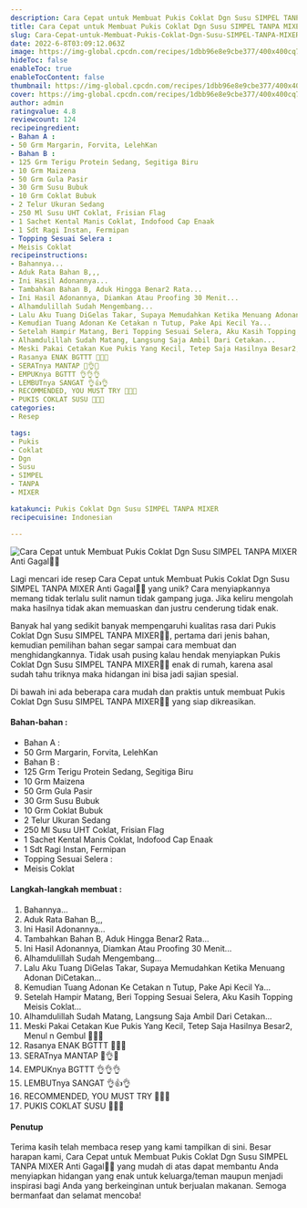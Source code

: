 ```yaml
---
description: Cara Cepat untuk Membuat Pukis Coklat Dgn Susu SIMPEL TANPA MIXER Anti Gagal"
title: Cara Cepat untuk Membuat Pukis Coklat Dgn Susu SIMPEL TANPA MIXER Anti Gagal
slug: Cara-Cepat-untuk-Membuat-Pukis-Coklat-Dgn-Susu-SIMPEL-TANPA-MIXER-Anti-Gagal
date: 2022-6-8T03:09:12.063Z
image: https://img-global.cpcdn.com/recipes/1dbb96e8e9cbe377/400x400cq70/photo.jpg
hideToc: false
enableToc: true
enableTocContent: false
thumbnail: https://img-global.cpcdn.com/recipes/1dbb96e8e9cbe377/400x400cq70/photo.jpg
cover: https://img-global.cpcdn.com/recipes/1dbb96e8e9cbe377/400x400cq70/photo.jpg
author: admin
ratingvalue: 4.8
reviewcount: 124
recipeingredient:
- Bahan A :
- 50 Grm Margarin, Forvita, LelehKan
- Bahan B :
- 125 Grm Terigu Protein Sedang, Segitiga Biru
- 10 Grm Maizena
- 50 Grm Gula Pasir
- 30 Grm Susu Bubuk
- 10 Grm Coklat Bubuk
- 2 Telur Ukuran Sedang
- 250 Ml Susu UHT Coklat, Frisian Flag
- 1 Sachet Kental Manis Coklat, Indofood Cap Enaak
- 1 Sdt Ragi Instan, Fermipan
- Topping Sesuai Selera :
- Meisis Coklat
recipeinstructions:
- Bahannya...
- Aduk Rata Bahan B,,,
- Ini Hasil Adonannya...
- Tambahkan Bahan B, Aduk Hingga Benar2 Rata...
- Ini Hasil Adonannya, Diamkan Atau Proofing 30 Menit...
- Alhamdulillah Sudah Mengembang...
- Lalu Aku Tuang DiGelas Takar, Supaya Memudahkan Ketika Menuang Adonan DiCetakan...
- Kemudian Tuang Adonan Ke Cetakan n Tutup, Pake Api Kecil Ya...
- Setelah Hampir Matang, Beri Topping Sesuai Selera, Aku Kasih Topping Meisis Coklat...
- Alhamdulillah Sudah Matang, Langsung Saja Ambil Dari Cetakan...
- Meski Pakai Cetakan Kue Pukis Yang Kecil, Tetep Saja Hasilnya Besar2, Menul n Gembul 🙂💛🙂
- Rasanya ENAK BGTTT 💛😋💛
- SERATnya MANTAP 💛👌💛
- EMPUKnya BGTTT 👌👌👌
- LEMBUTnya SANGAT 👌👍👌
- RECOMMENDED, YOU MUST TRY 🧡🧡🧡
- PUKIS COKLAT SUSU 💛💛💛
categories:
- Resep

tags:
- Pukis
- Coklat
- Dgn
- Susu
- SIMPEL
- TANPA
- MIXER

katakunci: Pukis Coklat Dgn Susu SIMPEL TANPA MIXER
recipecuisine: Indonesian

---
```


![Cara Cepat untuk Membuat Pukis Coklat Dgn Susu SIMPEL TANPA MIXER Anti Gagal👩‍🍳](https://img-global.cpcdn.com/recipes/1dbb96e8e9cbe377/400x400cq70/photo.jpg)

Lagi mencari ide resep Cara Cepat untuk Membuat Pukis Coklat Dgn Susu SIMPEL TANPA MIXER Anti Gagal👩‍🍳 yang unik? Cara menyiapkannya memang tidak terlalu sulit namun tidak gampang juga. Jika keliru mengolah maka hasilnya tidak akan memuaskan dan justru cenderung tidak enak.

Banyak hal yang sedikit banyak mempengaruhi kualitas rasa dari Pukis Coklat Dgn Susu SIMPEL TANPA MIXER👩‍🍳, pertama dari jenis bahan, kemudian pemilihan bahan segar sampai cara membuat dan menghidangkannya. Tidak usah pusing kalau hendak menyiapkan Pukis Coklat Dgn Susu SIMPEL TANPA MIXER👩‍🍳 enak di rumah, karena asal sudah tahu triknya maka hidangan ini bisa jadi sajian spesial.

Di bawah ini ada beberapa cara mudah dan praktis untuk membuat Pukis Coklat Dgn Susu SIMPEL TANPA MIXER👩‍🍳 yang siap dikreasikan.

<!--inarticleads1-->

#### Bahan-bahan :

- Bahan A :
- 50 Grm Margarin, Forvita, LelehKan
- Bahan B :
- 125 Grm Terigu Protein Sedang, Segitiga Biru
- 10 Grm Maizena
- 50 Grm Gula Pasir
- 30 Grm Susu Bubuk
- 10 Grm Coklat Bubuk
- 2 Telur Ukuran Sedang
- 250 Ml Susu UHT Coklat, Frisian Flag
- 1 Sachet Kental Manis Coklat, Indofood Cap Enaak
- 1 Sdt Ragi Instan, Fermipan
- Topping Sesuai Selera :
- Meisis Coklat

<!--inarticleads2-->

#### Langkah-langkah membuat :

1. Bahannya...
1. Aduk Rata Bahan B,,,
1. Ini Hasil Adonannya...
1. Tambahkan Bahan B, Aduk Hingga Benar2 Rata...
1. Ini Hasil Adonannya, Diamkan Atau Proofing 30 Menit...
1. Alhamdulillah Sudah Mengembang...
1. Lalu Aku Tuang DiGelas Takar, Supaya Memudahkan Ketika Menuang Adonan DiCetakan...
1. Kemudian Tuang Adonan Ke Cetakan n Tutup, Pake Api Kecil Ya...
1. Setelah Hampir Matang, Beri Topping Sesuai Selera, Aku Kasih Topping Meisis Coklat...
1. Alhamdulillah Sudah Matang, Langsung Saja Ambil Dari Cetakan...
1. Meski Pakai Cetakan Kue Pukis Yang Kecil, Tetep Saja Hasilnya Besar2, Menul n Gembul 🙂💛🙂
1. Rasanya ENAK BGTTT 💛😋💛
1. SERATnya MANTAP 💛👌💛
1. EMPUKnya BGTTT 👌👌👌
1. LEMBUTnya SANGAT 👌👍👌
1. RECOMMENDED, YOU MUST TRY 🧡🧡🧡
1. PUKIS COKLAT SUSU 💛💛💛

#### Penutup

Terima kasih telah membaca resep yang kami tampilkan di sini. Besar harapan kami, Cara Cepat untuk Membuat Pukis Coklat Dgn Susu SIMPEL TANPA MIXER Anti Gagal👩‍🍳 yang mudah di atas dapat membantu Anda menyiapkan hidangan yang enak untuk keluarga/teman maupun menjadi inspirasi bagi Anda yang berkeinginan untuk berjualan makanan. Semoga bermanfaat dan selamat mencoba!